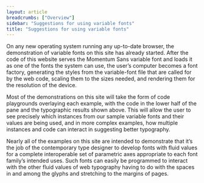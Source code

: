 ```yaml
---
layout: article
breadcrumbs: ["Overview"]
sidebar: "Suggestions for using variable fonts"
title: "Suggestions for using variable fonts"
---
```

On any new operating system running any up-to-date browser, the demonstration of variable fonts on this site has already started. After the code of this website serves the Momentum Sans variable font and loads it as one of the fonts the system can use, the user’s computer becomes a font factory, generating the styles from the variable-font file that are called for by the web code, scaling them to the sizes needed, and rendering them for the resolution of the device. 

Most of the demonstrations on this site will take the form of code playgrounds overlaying each example, with the code in the lower half of the pane and the typographic results shown above. This will allow the user to see precisely which instances from our sample variable fonts and their values are being used, and in more complex examples, how multiple instances and code can interact in suggesting better typography. 

Nearly all of the examples on this site are intended to demonstrate that it’s the job of the contemporary type designer to develop fonts with fluid values for a complete interoperable set of parametric axes appropriate to each font family’s intended uses. Such fonts can easily be programmed to interact with the other fluid values of web typography having to do with the spaces in and among the glyphs and stretching to the margins of pages. 

